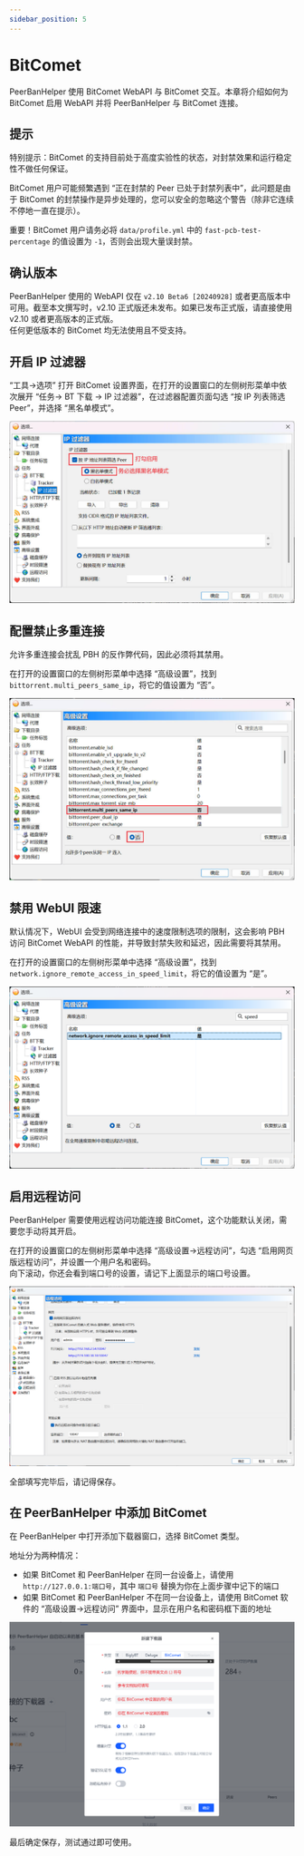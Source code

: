 ```yaml
---
sidebar_position: 5
---
```


# BitComet

PeerBanHelper 使用 BitComet WebAPI 与 BitComet 交互。本章将介绍如何为 BitComet 启用 WebAPI 并将 PeerBanHelper 与 BitComet 连接。  

## 提示

特别提示：BitComet 的支持目前处于高度实验性的状态，对封禁效果和运行稳定性不做任何保证。

BitComet 用户可能频繁遇到 “正在封禁的 Peer 已处于封禁列表中”，此问题是由于 BitComet 的封禁操作是异步处理的，您可以安全的忽略这个警告（除非它连续不停地一直在提示）。

重要！BitComet 用户请务必将 `data/profile.yml` 中的 `fast-pcb-test-percentage` 的值设置为 `-1`，否则会出现大量误封禁。

## 确认版本

PeerBanHelper 使用的 WebAPI 仅在 `v2.10 Beta6 [20240928]` 或者更高版本中可用。截至本文撰写时，v2.10 正式版还未发布。如果已发布正式版，请直接使用 v2.10 或者更高版本的正式版。  
任何更低版本的 BitComet 均无法使用且不受支持。

## 开启 IP 过滤器

“工具->选项” 打开 BitComet 设置界面，在打开的设置窗口的左侧树形菜单中依次展开 “任务-> BT 下载 -> IP 过滤器”，在过滤器配置页面勾选 “按 IP 列表筛选 Peer”，并选择 “黑名单模式”。

![step1](./assets/BitComet-step1.jpg)

## 配置禁止多重连接

允许多重连接会扰乱 PBH 的反作弊代码，因此必须将其禁用。

在打开的设置窗口的左侧树形菜单中选择 “高级设置”，找到 `bittorrent.multi_peers_same_ip`，将它的值设置为 “否”。

![step2](./assets/BitComet-step2.jpg)

## 禁用 WebUI 限速

默认情况下，WebUI 会受到网络连接中的速度限制选项的限制，这会影响 PBH 访问 BitComet WebAPI 的性能，并导致封禁失败和延迟，因此需要将其禁用。

在打开的设置窗口的左侧树形菜单中选择 “高级设置”，找到 `network.ignore_remote_access_in_speed_limit`，将它的值设置为 “是”。

![step3](./assets/BitComet-step3.png)

## 启用远程访问

PeerBanHelper 需要使用远程访问功能连接 BitComet，这个功能默认关闭，需要您手动将其开启。

在打开的设置窗口的左侧树形菜单中选择 “高级设置->远程访问”，勾选 “启用网页版远程访问”，并设置一个用户名和密码。  
向下滚动，你还会看到端口号的设置，请记下上面显示的端口号设置。

![step4](./assets/BitComet-step4.png)

全部填写完毕后，请记得保存。

## 在 PeerBanHelper 中添加 BitComet

在 PeerBanHelper 中打开添加下载器窗口，选择 BitComet 类型。

地址分为两种情况：

* 如果 BitComet 和 PeerBanHelper 在同一台设备上，请使用 `http://127.0.0.1:端口号`，其中 `端口号` 替换为你在上面步骤中记下的端口
* 如果 BitComet 和 PeerBanHelper 不在同一台设备上，请使用 BitComet 软件的 “高级设置->远程访问” 界面中，显示在用户名和密码框下面的地址

![step5](./assets/BitComet-step5.png)

最后确定保存，测试通过即可使用。
